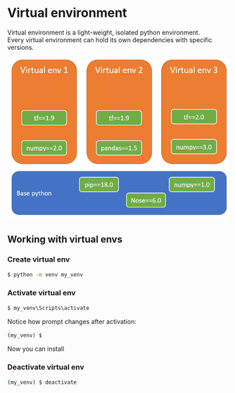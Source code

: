 # Virtual environment
Virtual environment is a light-weight, isolated python environment.  
Every virtual environment can hold its own dependencies with specific versions.  

![](/images/p21-venv.PNG)
## Working with virtual envs
### Create virtual env
```cmd
$ python -m venv my_venv
```
### Activate virtual env
```cmd
$ my_venv\Scripts\activate
```
Notice how prompt changes after activation:
```cmd
(my_venv) $
```
Now you can install 
### Deactivate virtual env
```cmd
(my_venv) $ deactivate
```
<!--stackedit_data:
eyJoaXN0b3J5IjpbLTIwMDUyODg4MzAsNzc5MDc5MjE2LDIxMT
A1MTE1NDcsLTc2MDk2ODA4NywxNDUzNTc4NjM0LC0xMTAyNDQ4
OTc1LDE5NDIwNDA5NDldfQ==
-->
